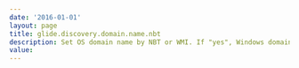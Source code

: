 ```yaml
---
date: '2016-01-01'
layout: page
title: glide.discovery.domain.name.nbt
description: Set OS domain name by NBT or WMI. If "yes", Windows domain name is set by NBT. Otherwise it is set by WMI.
value:  
---
```

